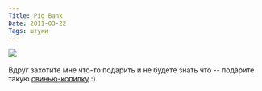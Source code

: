 ```yaml
---
Title: Pig Bank
Date: 2011-03-22
Tags: штуки
---
```


<div class="text"><img src="http://dl.dropbox.com/u/140528/site/pig_bank.jpg" /><br /><br />
Вдруг захотите мне что-то подарить и не будете знать что -- подарите такую <a href="http://www.vivaterra.com/glass-piggy-bank.html?green=16171891801">свинью-копилку</a> :)</div>